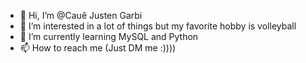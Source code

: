- 👋 Hi, I’m @Cauê Justen Garbi
- 👀 I’m interested in a lot of things but my favorite hobby is volleyball
- 🌱 I’m currently learning MySQL and Python
- 📫 How to reach me (Just DM me :))))

<!---
garbizada/garbizada is a ✨ special ✨ repository because its `README.md` (this file) appears on your GitHub profile.
You can click the Preview link to take a look at your changes.
--->
